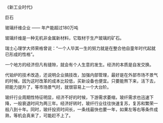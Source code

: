《新工业时代》



巨石

玻璃纤维企业 —— 年产能超过180万吨

玻璃纤维是一种无机非金属新材料，它取材于生产玻璃的矿石。



瑞士心理学大师荣格曾说：“一个人毕其一生的努力就是在整合他自童年时代起就已形成的性格”。



一个地方的经济但凡有缝隙，就会有个人生意的发生。经济的本质是自发交换。



代铂炉的技术改造，还说明企业搞技改，加强内部管理，最好是在外部市场不景气的时候。因为这时改革的成本比较低，买新设备也便宜。只要能熬下来，活下去，把能力提升了，等市场景气时，就很容易上一个大台阶。



玻纤行业周期性特征明显，经济不好的时候，下游需求萎缩，玻纤需求也迅速下降，一般衰退时间为两三年。经济好转时，玻纤行业往往快速复苏，复苏和繁荣一般八到十年。同时，玻纤投资时间长，一条线最快也要一年，如果左等右等条件成熟，等机会真来了，可能赶不上了。
